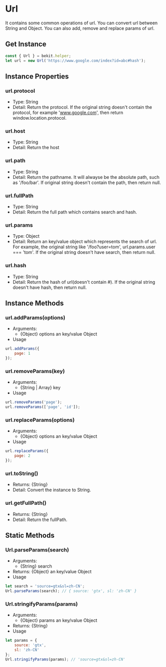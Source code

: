 # Url
It contains some common operations of url. You can convert url between String and Object. You can also add, remove and replace params of url.

## Get Instance
```javascript
const { Url } = bekit.helper;
let url = new Url('https://www.google.com/index?id=abc#hash');
```

## Instance Properties
### url.protocol
- Type: String
- Detail: Return the protocol. If the original string doesn't contain the protocol, for example 'www.google.com', then return window.location.protocol.

### url.host
- Type: String
- Detail: Return the host

### url.path
- Type: String
- Detail: Return the pathname. It will alwayse be the absolute path, such as '/foo/bar'. If original string doesn't contain the path, then return null.

### url.fullPath
- Type: String
- Detail: Return the full path which contains search and hash.

### url.params
- Type: Object
- Detail: Return an key/value object which represents the search of url. For example, the original string like '/foo?user=tom', url.params.user === 'tom'. If the original string doesn't have search, then return null.

### url.hash
- Type: String
- Detail: Return the hash of url(doesn't contain #). If the original string doesn't have hash, then return null.

## Instance Methods
### url.addParams(options)
- Arguments:
  - {Object} options an key/value Object
- Usage
```javascript
url.addParams({
    page: 1
});
```

### url.removeParams(key)
- Arguments:
  - {String | Array} key
- Usage
```javascript
url.removeParams('page');
url.removeParams(['page', 'id']);
```

### url.replaceParams(options)
- Arguments:
  - {Object} options an key/value Object
- Usage
```javascript
url.replaceParams({
    page: 2
});
```

### url.toString()
- Returns: {String}
- Detail:  Convert the instance to String.

### url.getFullPath()
- Returns: {String}
- Detail:  Return the fullPath.

## Static Methods
### Url.parseParams(search)
- Arguments:
  - {String} search
- Returns: {Object} an key/value Object
- Usage
```javascript
let search = 'source=gtx&sl=zh-CN';
Url.parseParams(search); // { source: 'gtx', sl: 'zh-CN' }
```

### Url.stringifyParams(params)
- Arguments:
  - {Object} params an key/value Object
- Returns: {String}
- Usage
```javascript
let params = {
    source: 'gtx',
    sl: 'zh-CN'
};
Url.stringifyParams(params); // 'source=gtx&sl=zh-CN'
```
